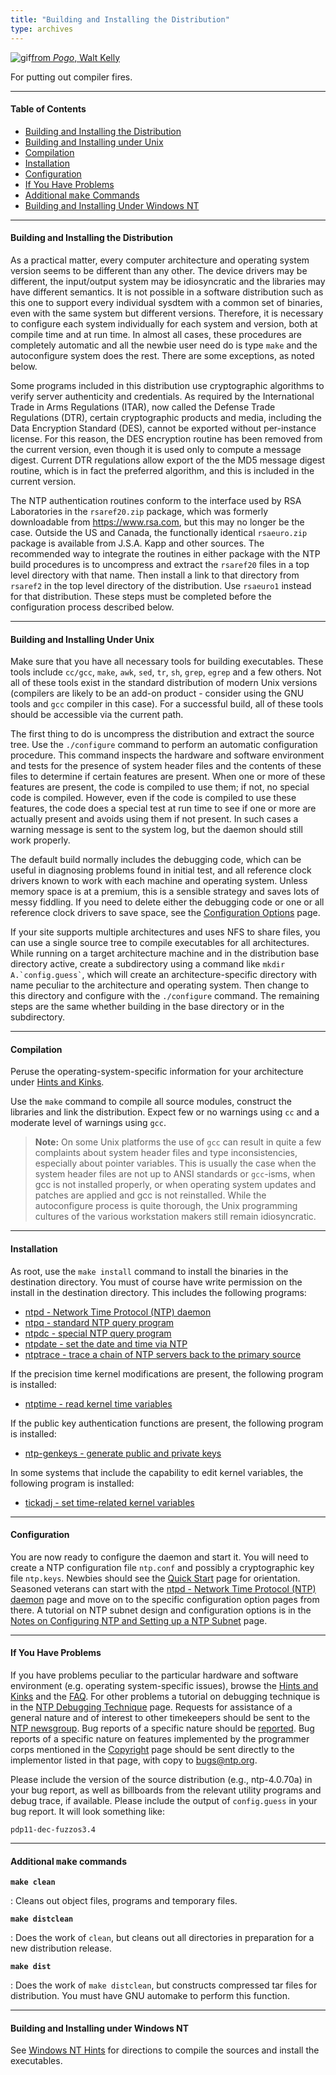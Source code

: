```yaml
---
title: "Building and Installing the Distribution"
type: archives
---
```


![gif](/archives/pic/beaver.gif)[from _Pogo_, Walt Kelly](/reflib/pictures/)

For putting out compiler fires.

* * *

#### Table of Contents

*   [Building and Installing the Distribution](/archives/4.1.2/build/#building-and-installing-the-distribution)
*   [Building and Installing under Unix](/archives/4.1.2/build/#building-and-installing-under-unix)
*   [Compilation](/archives/4.1.2/build/#compilation)
*   [Installation](/archives/4.1.2/build/#installation)
*   [Configuration](/archives/4.1.2/build/#configuration)
*   [If You Have Problems](/archives/4.1.2/build/#if-you-have-problems)
*   [Additional <tt>make</tt> Commands](/archives/4.1.2/build/#additional-ttmakett-commands)
*   [Building and Installing Under Windows NT](/archives/4.1.2/build/#building-and-installing-under-windows-nt)

* * *

#### Building and Installing the Distribution

As a practical matter, every computer architecture and operating system version seems to be different than any other. The device drivers may be different, the input/output system may be idiosyncratic and the libraries may have different semantics. It is not possible in a software distribution such as this one to support every individual sysdtem with a common set of binaries, even with the same system but different versions. Therefore, it is necessary to configure each system individually for each system and version, both at compile time and at run time. In almost all cases, these procedures are completely automatic and all the newbie user need do is type `make` and the autoconfigure system does the rest. There are some exceptions, as noted below.

Some programs included in this distribution use cryptographic algorithms to verify server authenticity and credentials. As required by the International Trade in Arms Regulations (ITAR), now called the Defense Trade Regulations (DTR), certain cryptographic products and media, including the Data Encryption Standard (DES), cannot be exported without per-instance license. For this reason, the DES encryption routine has been removed from the current
version, even though it is used only to compute a message digest. Current DTR regulations allow export of the the MD5 message digest routine, which is in fact the preferred algorithm, and this is included in the current version.

The NTP authentication routines conform to the interface used by RSA Laboratories in the <code>rsaref20.zip</code> package, which was formerly downloadable from https://www.rsa.com, but this may no longer be the case. Outside the US and Canada, the functionally identical <code>rsaeuro.zip</code> package is available from J.S.A. Kapp and other sources. The recommended way to integrate the routines in either package with the NTP build procedures is to uncompress and extract the <code>rsaref20</code> files in a top level directory with that name. Then install a link to that directory from <code>rsaref2</code> in the top level directory of the distribution. Use <code>rsaeuro1</code> instead for that distribution. These steps must be completed
before the configuration process described below.</p>

* * *

#### Building and Installing Under Unix

Make sure that you have all necessary tools for building executables. These tools include <code>cc/gcc</code>, <code>make</code>, <code>awk</code>, <code>sed</code>, <code>tr</code>, <code>sh</code>, <code>grep</code>, <code>egrep</code> and a few others. Not all of these tools exist in the standard distribution of modern Unix versions (compilers are likely to be an add-on product - consider using the GNU tools and <code>gcc</code> compiler in this case). For a successful build, all of these tools should be accessible via the current path.

The first thing to do is uncompress the distribution and extract the source tree. Use the <code>./configure</code> command to perform an automatic configuration procedure. This command inspects the hardware and software environment and tests for the presence of system header files and the contents of these files to determine if certain features are present. When one or more of these features are present, the code is compiled to use them; if not, no special code is compiled. However, even if the code is compiled to use these features, the code does a special test at run time to see if one or more are actually present and avoids using them if not present. In such cases a warning message is sent to the system log, but the daemon should still work properly.

The default build normally includes the debugging code, which can be useful in diagnosing problems found in initial test, and all reference clock drivers known to work with each machine and operating system. Unless memory space is at a premium, this is a sensible strategy and saves lots of messy fiddling. If you need to delete either the debugging code or one or all reference clock drivers to save space, see the [Configuration Options](/archives/4.1.2/config/) page.

If your site supports multiple architectures and uses NFS to share files, you can use a single source tree to compile executables for all architectures. While running on a target architecture machine and in the distribution base directory active, create a subdirectory using a command like <code>mkdir A.\`config.guess\`</code>, which will create an architecture-specific directory with name peculiar to the architecture and operating system. Then change to this directory and configure with the <code>./configure</code> command. The remaining steps are the same whether building in the base directory or in the subdirectory.

* * *

#### Compilation

Peruse the operating-system-specific information for your architecture under [Hints and Kinks](/archives/4.1.2/hints/). 

Use the <code>make</code> command to compile all source modules, construct the libraries and link the distribution. Expect few or no warnings using <code>cc</code> and a moderate level of warnings using <code>gcc</code>.
> **Note:** On some Unix platforms the use of <code>gcc</code> can result in quite a few complaints about system header files and type inconsistencies, especially about pointer variables. This is usually the case when the system header files are not up to ANSI standards or <code>gcc</code>-isms, when gcc is not installed properly, or when operating system updates and patches are applied and gcc is not reinstalled. While the autoconfigure process is quite thorough, the Unix programming cultures of the various workstation makers still remain idiosyncratic.

* * *

#### Installation

As root, use the <code>make install</code> command to install the binaries in the destination directory. You must of course have write permission on the install in the destination directory. This includes the following programs:

* [ntpd - Network Time Protocol (NTP) daemon](/archives/4.1.2/ntpd/)
* [ntpq - standard NTP query program](/archives/4.1.2/ntpq/)
* [ntpdc - special NTP query program](/archives/4.1.2/ntpdc/)
* [ntpdate - set the date and time via NTP](/archives/4.1.2/ntpdate/)
* [ntptrace - trace a chain of NTP servers back to the primary source](/archives/4.1.2/ntptrace/) 

If the precision time kernel modifications are present, the following program is installed:

* [ntptime - read kernel time variables](/archives/4.1.2/ntptime/) 

If the public key authentication functions are present, the following program is installed:

* [ntp-genkeys - generate public and private keys](/archives/4.1.2/genkeys/) 

In some systems that include the capability to edit kernel variables, the following program is installed:

* [tickadj - set time-related kernel variables](/archives/4.1.2/tickadj/) 

* * *

#### Configuration

You are now ready to configure the daemon and start it. You will need to create a NTP configuration file <code>ntp.conf</code> and possibly a cryptographic key file <code>ntp.keys</code>. Newbies should see the [Quick Start](/archives/4.1.2/quick/) page for orientation. Seasoned veterans can start with the [ntpd - Network Time Protocol (NTP) daemon](/archives/4.1.2/ntpd/) page and move on to the specific configuration option pages from there. A tutorial on NTP subnet design and configuration options is in the [Notes on Configuring NTP and Setting up a NTP Subnet](/archives/4.1.2/notes/) page.

* * *

#### If You Have Problems

If you have problems peculiar to the particular hardware and software environment (e.g. operating system-specific issues), browse the [Hints and Kinks](/archives/4.1.2/hints/) and the [FAQ](/ntpfaq/). For other problems a tutorial on debugging technique is in the [NTP Debugging Technique](/archives/4.1.2/debug/) page. Requests for assistance of a general nature and of interest to other timekeepers should be sent to the [NTP newsgroup](https://groups.google.com/g/comp.protocols.time.ntp). Bug reports of a specific nature should be [reported](https://bugs.ntp.org/). Bug reports of a specific nature on features implemented by the programmer corps mentioned in the [Copyright](/archives/4.1.2/copyright/) page should be sent directly to the implementor listed in that page, with copy to bugs@ntp.org.

Please include the version of the source distribution (e.g., ntp-4.0.70a) in your bug report, as well as billboards from the relevant utility programs and debug trace, if available. Please include the output of <code>config.guess</code> in your bug report. It will look something like:

`pdp11-dec-fuzzos3.4`

* * *

#### Additional <tt>make</tt> commands

<code>**make clean**</code>

: Cleans out object files, programs and temporary files.

<code>**make distclean**</code>

: Does the work of <code>clean</code>, but cleans out all directories in preparation for a new distribution release.

<code>**make dist**</code>

: Does the work of <code>make distclean</code>, but constructs compressed tar files for distribution. You must have GNU automake to perform this function.

* * *

#### Building and Installing under Windows NT

See [Windows NT Hints](/archives/hints/winnt/) for directions to compile the sources and install the executables.